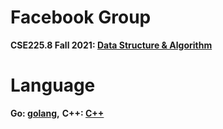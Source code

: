 # Facebook Group

__CSE225.8 Fall 2021: [Data Structure & Algorithm](https://www.facebook.com/groups/553515292398006)__

# Language

__Go: [golang](https://golang.org/),__
__C++: [C++](https://cp-algorithms.com/)__